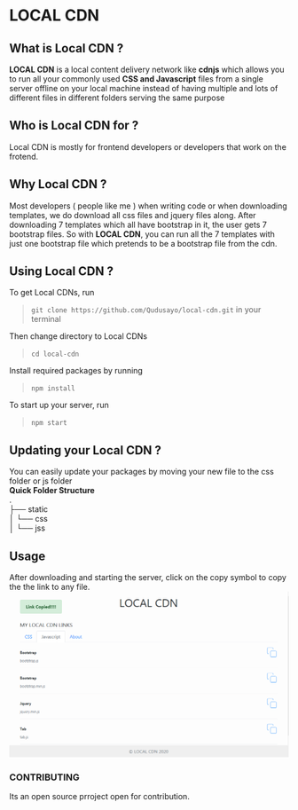 # LOCAL CDN

## What is Local CDN ?

**LOCAL CDN** is a local content delivery network like **cdnjs** which allows you to run all your commonly used **CSS and Javascript** files from a single server offline on your local machine instead of having multiple and lots of different files in different folders serving the same purpose

## Who is Local CDN for ?

Local CDN is mostly for frontend developers or developers that work on the frotend.

## Why Local CDN ?

Most developers ( people like me ) when writing code or when downloading templates, we do download all css files and jquery files along. After downloading 7 templates which all have bootstrap in it, the user gets 7 bootstrap files. So with **LOCAL CDN**, you can run all the 7 templates with just one bootstrap file which pretends to be a bootstrap file from the cdn.

## Using Local CDN ?

To get Local CDNs, run  
>```git clone https://github.com/Qudusayo/local-cdn.git``` in your terminal  

Then  change directory to Local CDNs
>```cd local-cdn```   

Install required packages by running  
> ```npm install```

To start up your server, run
> ```npm start```

## Updating your Local CDN ?  

You can easily update your packages by moving your new file to the css folder or js folder  
**Quick Folder Structure**  
.  
├── static  
│   └── css   
│   └── jss   

## Usage

After downloading and starting the server, click on the copy symbol to copy the the link to any file.  
![preview](preview.PNG) 

### CONTRIBUTING

Its an open source prroject open for contribution.
